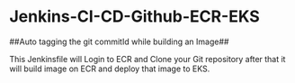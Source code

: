 # Jenkins-CI-CD-Github-ECR-EKS

##Auto tagging the git commitId while building an Image##

This Jenkinsfile will Login to ECR and Clone your Git repository after that it will build image on ECR and deploy that image to EKS.
